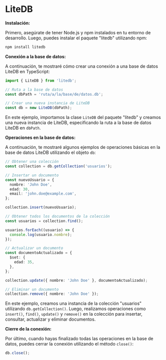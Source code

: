 # LiteDB

**Instalación:**

Primero, asegúrate de tener Node.js y npm instalados en tu entorno de desarrollo. Luego, puedes instalar el paquete "litedb" utilizando npm:

```bash
npm install litedb
```

**Conexión a la base de datos:**

A continuación, te mostraré cómo crear una conexión a una base de datos LiteDB en TypeScript:

```typescript
import { LiteDB } from 'litedb';

// Ruta a la base de datos
const dbPath = 'ruta/a/la/base/de/datos.db';

// Crear una nueva instancia de LiteDB
const db = new LiteDB(dbPath);
```

En este ejemplo, importamos la clase `LiteDB` del paquete "litedb" y creamos una nueva instancia de LiteDB, especificando la ruta a la base de datos LiteDB en `dbPath`.

**Operaciones en la base de datos:**

A continuación, te mostraré algunos ejemplos de operaciones básicas en la base de datos LiteDB utilizando el objeto `db`:

```typescript
// Obtener una colección
const collection = db.getCollection('usuarios');

// Insertar un documento
const nuevoUsuario = {
  nombre: 'John Doe',
  edad: 30,
  email: 'john.doe@example.com',
};

collection.insert(nuevoUsuario);

// Obtener todos los documentos de la colección
const usuarios = collection.find();

usuarios.forEach((usuario) => {
  console.log(usuario.nombre);
});

// Actualizar un documento
const documentoActualizado = {
  $set: {
    edad: 35,
  },
};

collection.update({ nombre: 'John Doe' }, documentoActualizado);

// Eliminar un documento
collection.remove({ nombre: 'John Doe' });
```

En este ejemplo, creamos una instancia de la colección "usuarios" utilizando `db.getCollection()`. Luego, realizamos operaciones como `insert()`, `find()`, `update()` y `remove()` en la colección para insertar, consultar, actualizar y eliminar documentos.

**Cierre de la conexión:**

Por último, cuando hayas finalizado todas las operaciones en la base de datos, puedes cerrar la conexión utilizando el método `close()`:

```typescript
db.close();
```
